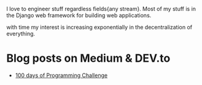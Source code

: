 
I love to engineer stuff regardless fields{any stream}.
Most of my stuff is in the Django web framework for building web applications.

with time my interest is increasing exponentially in the decentralization of everything.


 
 
 


<div align="left">
   

    
# Blog posts on Medium & DEV.to


<!-- BLOG-POST-LIST:START -->
- [100 days of Programming Challenge](https://medium.com/@rtksoni00/100-days-of-programming-challenge-29d96ce2c8b3?source=rss-c501e1321f0d------2)
<!-- BLOG-POST-LIST:END -->
 
</div>
 
 
 <div align="left">
  
  </div>

<div> 
 

</div>

      


